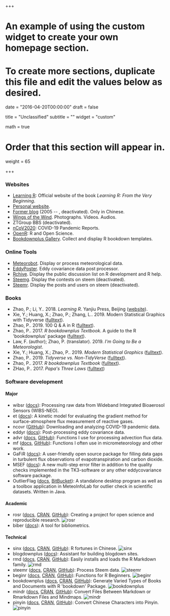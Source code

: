 +++
# An example of using the custom widget to create your own homepage section.
# To create more sections, duplicate this file and edit the values below as desired.

date = "2016-04-20T00:00:00"
draft = false

title = "Unclassified"
subtitle = ""
widget = "custom"

math = true

# Order that this section will appear in.
weight = 65

+++

### Websites

- [Learning R](https://xuer.pzhao.org/): Official website of the book *Learning R: From the Very Beginning*.
- [Personal website](https://pzhao.org).
- [Former blog](http://dapengde.com) (2005 -- , deactivated). Only in Chinese.
- [Wings of the Wind](https://gallery.pzhao.org). Photographs. Videos. Audios. 
- ZTGroup BBS (deactivated). 
- [nCoV2020](https://ncov2020.org): COVID-19 Pandemic Reports.
- [OpenR](https://openr.pzhao.org): R and Open Science.
- [Bookdownplus Gallery](https://bookdownplus.pzhao.org/). Collect and display R bookdown templates.

### Online Tools

- [Meteorobot](https://sciwis.shinyapps.io/meteorobot/). Display or process meteorological data.
- [EddyPoster](https://sciwis.shinyapps.io/eddyposter/). Eddy covariance data post processor.
- [Rchive](https://sciwis.shinyapps.io/rchive/). Display the public discussion list on R development and R help.
- [Steemg](http://ec2-35-157-142-69.eu-central-1.compute.amazonaws.com:3838/myapp/). Display the contests on steem (deactivated).
- [Steemr](https://pzhao.shinyapps.io/steemr/). Display the posts and users on steem (deactivated).

### Books

- Zhao, P.; Li, Y.. 2018. *Learning R*. Yanjiu Press, Beijing ([website](https://xuer.pzhao.org/)). 
- Xie, Y.; Huang, X.; Zhao, P.; Zhang, L.. 2019. Modern Statistical Graphics with Tidyverse ([fulltext](https://pzhaonet.github.io/msgtv/)).
- Zhao, P.. 2019. 100 Q & A in R ([fulltext](https://pzhao.org/book/r100q/)).
- Zhao, P.. 2017. *R bookdownplus Textbook*. A guide to the R 'bookdownplus' package ([fulltext](https://bookdown.org/baydap/bookdownplus/)).
- Law, F. (author); Zhao, P. (translator). 2019. *I'm Going to Be a Meteorologist*.
- Xie, Y.; Huang, X.; Zhao, P.. 2019. *Modern Statistical Graphics* ([fulltext](https://msg-book.netlify.com/)).
- Zhao, P.. 2019. *Tidyverse vs. Non-TidyVerse* ([fulltext](https://pzhaonet.github.io/btcookbook/)).
- Zhao, P.. 2017. *R bookdownplus Textbook* ([fulltext](https://bookdown.org/baydap/bookdownplus/)).
- ZHao, P.. 2017. *Papa's Three Laws* ([fulltext](https://bookdown.org/baydap/papasdiary/))

### Software development

#### Major

- wibsr ([docs](https://pzhao.org/pkg/wibsr)): Processing raw data from Wideband Integrated Bioaerosol Sensors (WIBS-NEO).
- et ([docs](https://pzhao.org/pkg/et)): A kinetic model for evaluating the gradient method for surface-atmosphere flux measurement of reactive gases.
- ncovr ([GitHub](https://github.com/pzhaonet/ncovr)): Downloading and analyzing COVID-19 pandemic data.
- eddyr ([docs](https://pzhao.org/pkg/eddyr)): Post-processing eddy covariance data.
- advr ([docs](https://pzhao.org/pkg/advr), [GitHub](https://github.com/pzhaonet/advr)): Functions I use for processing advection  flux data.
- mf ([docs](https://pzhao.org/pkg/mf), [GitHub](https://github.com/pzhaonet/mf)): Functions I often use in micrometeorology and other work.
- GaFiR ([docs](https://www.bayceer.uni-bayreuth.de/mm/de/software/software/software_dl.php?id_obj=124194)): A user-friendly open source package for filling data gaps in turbulent flux observations of evapotranspiration and carbon dioxide.
- MSEF ([docs](https://epub.uni-bayreuth.de/1759/)): A new multi-step error filter in addition to the quality checks implemented in the TK3-software or any other eddycovariance software package.
- OutlierFlag ([docs](http://meteothink.org/products/outlierflag.html), [BitBucket](https://bitbucket.org/yaqiang/outlierflag)): A standalone desktop program as well as a toolbox application in MeteoInfoLab for outlier check in scientific datasets. Written in Java.

#### Academic
- rosr ([docs](https://pzhao.org/pkg/rosr), [CRAN](https://CRAN.R-project.org/package=rosr), [GitHub](https://github.com/pzhaonet/rosr)): Creating a project for open science and reproducible research.
  ![rosr](http://cranlogs.r-pkg.org/badges/grand-total/rosr)
- biber ([docs](https://pzhao.org/pkg/biber)): A tool for bibliometrics.

#### Technical
- sinx ([docs](https://pzhao.org/pkg/sinx), [CRAN](https://CRAN.R-project.org/package=sinx), [GitHub](https://github.com/pzhaonet/sinx)): R fortunes in Chinese.
  ![sinx](http://cranlogs.r-pkg.org/badges/grand-total/sinx)
- blogdownplus ([docs](https://pzhao.org/pkg/blogdownplus)): Assistant for building blogdown sites.
- rmd ([docs](https://pzhao.org/pkg/rmd), [CRAN](https://CRAN.R-project.org/package=rmd), [GitHub](https://github.com/pzhaonet/rmd)):  Easily installs and loads the R Markdown family.
  ![rmd](http://cranlogs.r-pkg.org/badges/grand-total/rmd)
- steemr ([docs](https://pzhao.org/pkg/steemr), [CRAN](https://CRAN.R-project.org/package=steemr), [GitHub](https://github.com/pzhaonet/steemr)):  Process Steem data.
  ![steemr](https://cranlogs.r-pkg.org/badges/grand-total/steemr)
- beginr ([docs](https://pzhao.org/pkg/beginr), [CRAN](https://CRAN.R-project.org/package=beginr), [GitHub](https://github.com/pzhaonet/beginr)): Functions for R Beginners.
  ![beginr](http://cranlogs.r-pkg.org/badges/grand-total/beginr)
- bookdownplus ([docs](https://pzhao.org/pkg/bookdownplus), [CRAN](https://CRAN.R-project.org/package=bookdownplus), [GitHub](https://github.com/pzhaonet/bookdownplus)): Generate Varied Types of Books and Documents with R 'bookdown' Package. 
  ![bookdownplus](http://cranlogs.r-pkg.org/badges/grand-total/bookdownplus)
- mindr ([docs](https://pzhao.org/pkg/mindr), [CRAN](https://CRAN.R-project.org/package=mindr), [GitHub](https://github.com/pzhaonet/mindr)): Convert Files Between Markdown or Rmarkdown Files and Mindmaps.
  ![mindr](http://cranlogs.r-pkg.org/badges/grand-total/mindr)
- pinyin ([docs](https://pzhao.org/pkg/pinyin), [CRAN](https://CRAN.R-project.org/package=pinyin), [GitHub](https://github.com/pzhaonet/pinyin)): Convert Chinese Characters into Pinyin.
  ![pinyin](http://cranlogs.r-pkg.org/badges/grand-total/pinyin)
